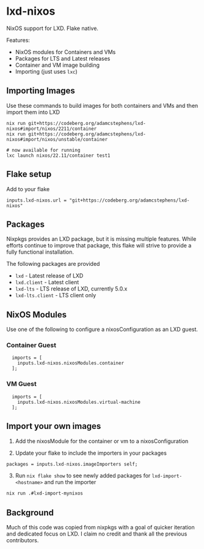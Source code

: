 # lxd-nixos

NixOS support for LXD. Flake native.

Features:

- NixOS modules for Containers and VMs
- Packages for LTS and Latest releases
- Container and VM image building
- Importing (just uses `lxc`)

## Importing Images

Use these commands to build images for both containers and VMs and then import them into LXD

```
nix run git+https://codeberg.org/adamcstephens/lxd-nixos#import/nixos/2211/container
nix run git+https://codeberg.org/adamcstephens/lxd-nixos#import/nixos/unstable/container

# now available for running
lxc launch nixos/22.11/container test1
```

## Flake setup

Add to your flake

```
inputs.lxd-nixos.url = "git+https://codeberg.org/adamcstephens/lxd-nixos"
```

## Packages

Nixpkgs provides an LXD package, but it is missing multiple features. While efforts continue to improve that package, this flake will strive to provide a fully functional installation.

The following packages are provided

* `lxd` - Latest release of LXD
* `lxd.client` - Latest client
* `lxd-lts` - LTS release of LXD, currently 5.0.x
* `lxd-lts.client` - LTS client only

## NixOS Modules

Use one of the following to configure a nixosConfiguration as an LXD guest.

### Container Guest

```
  imports = [
    inputs.lxd-nixos.nixosModules.container
  ];
```

### VM Guest

```
  imports = [
    inputs.lxd-nixos.nixosModules.virtual-machine
  ];
```

## Import your own images

1. Add the nixosModule for the container or vm to a nixosConfiguration

2. Update your flake to include the importers in your packages

```nix
packages = inputs.lxd-nixos.imageImporters self;
```

3. Run `nix flake show` to see newly added packages for `lxd-import-<hostname>` and run the importer

``` sh
nix run .#lxd-import-mynixos
```

## Background

Much of this code was copied from nixpkgs with a goal of quicker iteration and dedicated focus on LXD. I claim no
credit and thank all the previous contributors.
